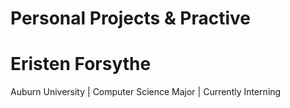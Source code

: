 # Personal Projects & Practive
<h1> Eristen Forsythe </h1>
Auburn University | Computer Science Major | Currently Interning
